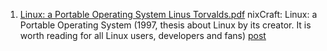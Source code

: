 1. [Linux: a Portable Operating System Linus Torvalds.pdf](https://github.com/user-attachments/files/21110553/paper.Linux.a.Portable.Operating.System.Linus.Torvalds.pdf) nixCraft: Linux: a Portable Operating System (1997, thesis about Linux by its creator. It is worth reading for all Linux users, developers and fans) [post](https://www.facebook.com/share/p/1ExtDNHq2k/)
